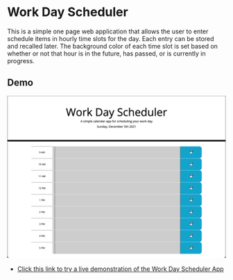 # Work Day Scheduler
This is a simple one page web application that allows the user to enter schedule items in hourly time slots for the day.  Each entry can be stored and recalled later.  The background color of each time slot is set based on whether or not that hour is in the future, has passed, or is currently in progress.

## Demo
![Work Day Scheduler Screenshot](https://github.com/j-goldrath/work-day-scheduler/blob/main/assets/images/work-day-scheduler-screenshot.png?raw=true)

- [Click this link to try a live demonstration of the Work Day Scheduler App](https://j-goldrath.github.io/work-day-scheduler/)
